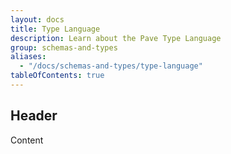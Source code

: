```yaml
---
layout: docs
title: Type Language
description: Learn about the Pave Type Language
group: schemas-and-types
aliases:
  - "/docs/schemas-and-types/type-language"
tableOfContents: true
---
```


## Header

Content